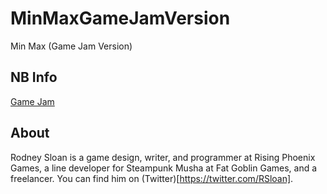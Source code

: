 # MinMaxGameJamVersion
Min Max (Game Jam Version)

## NB Info
[Game Jam](https://itch.io/jam/jet-summer-2017/community)

## About
Rodney Sloan is a game design, writer, and programmer at Rising Phoenix Games, a line developer for Steampunk Musha at Fat Goblin Games, and a freelancer. You can find him on (Twitter)[https://twitter.com/RSloan].
